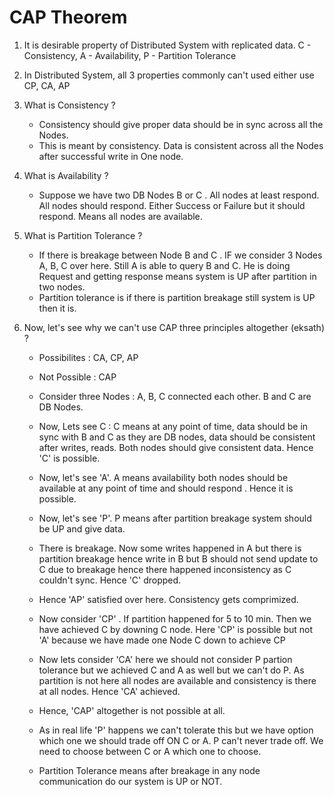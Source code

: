 # CAP Theorem

1. It is desirable property of Distributed System with replicated data. C - Consistency, A - Availability, P - Partition Tolerance
2. In Distributed System, all 3 properties commonly can't used either use CP, CA, AP

3. What is Consistency ? 
    * Consistency should give proper data should be in sync across all the Nodes. 
    * This is meant by consistency. Data is consistent across all the Nodes after successful write in One node.
     
4. What is Availability ? 
    * Suppose we have two DB Nodes B or C . All nodes at least respond. All nodes should respond. Either Success or Failure but it should respond. Means all nodes are available.

5. What is Partition Tolerance ? 
    *  If there is breakage between Node B and C . IF we consider 3 Nodes A, B, C over here.  Still A is able to query B and C. He is doing Request and getting response means system is UP after partition in two nodes. 
    * Partition tolerance is if there is partition breakage still system is UP then it is. 

6. Now, let's see why we can't use CAP three principles altogether (eksath) ?

    *  Possibilites : CA, CP, AP 
    *  Not Possible : CAP

    * Consider three Nodes : A, B, C connected each other. B and C are DB Nodes.
    *  Now, Lets see C : C means at any point of time, data should be in sync with B and C as they are DB nodes, data should be consistent after writes, reads. Both nodes should give consistent data. Hence 'C' is possible. 
    * Now, let's see 'A'. A means availability both nodes should be available at any point of time and should respond . Hence it is possible. 
    * Now, let's see 'P'. P means after partition breakage system should be UP and give data. 
    * There is breakage. Now some writes happened in A but there is partition breakage hence write in B but B should not send update to C due to breakage hence there happened inconsistency as C couldn't sync. Hence 'C' dropped. 
    * Hence 'AP' satisfied over here. Consistency gets comprimized. 
    * Now consider 'CP' . If partition happened for 5 to 10 min. Then we have achieved C by downing C node. Here 'CP' is possible but not 'A' because we have made one Node C down to achieve CP
    *  Now lets consider 'CA' here we should not consider P partion tolerance but we achieved C and A as well but we can't do P. As partition is not here all nodes are available and consistency is there at all nodes. Hence 'CA' achieved. 
    * Hence, 'CAP' altogether is not possible at all. 
    * As in real life 'P' happens we can't tolerate this but we have option which one we should trade off ON C or A. P can't never trade off. We need to choose between C or A which one to choose. 
    * Partition Tolerance means after breakage in any node communication do our system is UP or NOT. 

